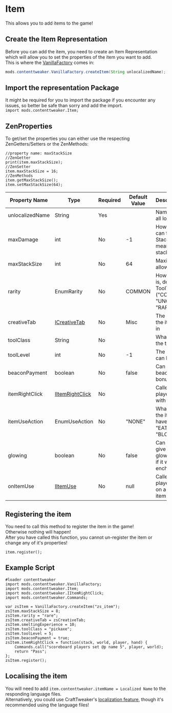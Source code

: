 # Item

This allows you to add items to the game!

## Create the Item Representation
Before you can add the item, you need to create an Item Representation which will allow you to set the properties of the item you want to add.  
This is where the [VanillaFactory](VanillaFactory) comes in:
```JAVA
mods.contenttweaker.VanillaFactory.createItem(String unlocalizedName);
```

## Import the representation Package
It might be required for you to import the package if you encounter any issues, so better be safe than sorry and add the import.  
`import mods.contenttweaker.Item;` 

## ZenProperties

To get/set the properties you can either use the respecting ZenGetters/Setters or the ZenMethods:
```
//property name: maxStackSize
//ZenGetter
print(item.maxStackSize);
//ZenSetter
item.maxStackSize = 16;
//ZenMethods
item.getMaxStackSize();
item.setMaxStackSize(64);
```

| Property Name   | Type                                                                                             | Required | Default Value | Description/Notes                                                                    |
|-----------------|--------------------------------------------------------------------------------------------------|----------|---------------|--------------------------------------------------------------------------------------|
| unlocalizedName | String                                                                                           | Yes      |               | Name, should be all lowercase                                                        |
| maxDamage       | int                                                                                              | No       | -1            | How many items can fit in one Stack? Less than 0 means standart stack size (64)      |
| maxStackSize    | int                                                                                              | No       | 64            | Maximum items allowed in a Stack                                                     |
| rarity          | EnumRarity                                                                                       | No       | COMMON        | How rare an item is, determines ToolTip color ("COMMON", "UNCOMMON", "RARE", "EPIC") |
| creativeTab     | [ICreativeTab](Creative_Tab)                                                                     | No       | Misc          | The Creative tab the item will be put in                                             |
| toolClass       | String                                                                                           | No       |               | What block types the tool can break                                                  |
| toolLevel       | int                                                                                              | No       | -1            | The level of blocks can be broken                                                    |
| beaconPayment   | boolean                                                                                          | No       | false         | Can be given to a beacon to enable bonuses                                           |
| itemRightClick  | [IItemRightClick](/Mods/ContentTweaker/Vanilla/Advanced_Functionality/Functions/IItemRightClick) | No       |               | Called when the player right clicks with the item                                    |
| itemUseAction   | EnumUseAction                                                                                    | No       | "NONE"        | What animation the item use will have ("NONE", "EAT", "DRINK", "BLOCK", "BOW")       |
| glowing         | boolean                                                                                          | No       | false         | Can be used to give your item the glowing effect (as if it were enchanted).          |
| onItemUse       | [IItemUse](/Mods/ContentTweaker/Vanilla/Advanced_Functionality/Functions/IItemUse)               | No       | null          | Called when the player right click on a block with the item                          |


## Registering the item
You need to call this method to register the item in the game!  
Otherwise nothing will happen!  
After you have called this function, you cannot un-register the item or change any of it's properties!

```
item.register();
```

## Example Script
```
#loader contenttweaker
import mods.contenttweaker.VanillaFactory;
import mods.contenttweaker.Item;
import mods.contenttweaker.IItemRightClick;
import mods.contenttweaker.Commands;

var zsItem = VanillaFactory.createItem("zs_item");
zsItem.maxStackSize = 8;
zsItem.rarity = "rare";
zsItem.creativeTab = zsCreativeTab;
zsItem.smeltingExperience = 10;
zsItem.toolClass = "pickaxe";
zsItem.toolLevel = 5;
zsItem.beaconPayment = true;
zsItem.itemRightClick = function(stack, world, player, hand) {
    Commands.call("scoreboard players set @p name 5", player, world);
    return "Pass";
};
zsItem.register();
```

## Localising the item
You will need to add `item.contenttweaker.itemName = Localized Name` to the responding language files.  
Alternatively, you could use CraftTweaker's [localization feature](/Vanilla/Game/IGame), though it's recommended using the language files!
